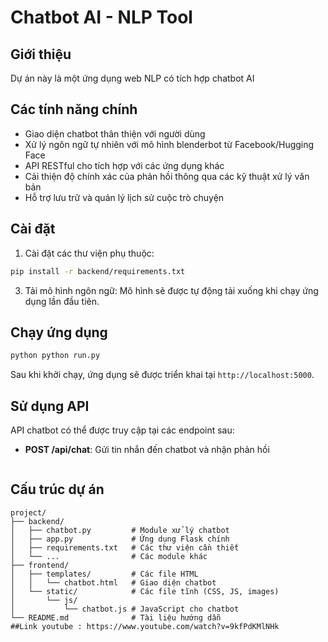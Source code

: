 # Chatbot AI - NLP Tool

## Giới thiệu
Dự án này là một ứng dụng web NLP có tích hợp chatbot AI 
## Các tính năng chính
- Giao diện chatbot thân thiện với người dùng
- Xử lý ngôn ngữ tự nhiên với mô hình blenderbot từ Facebook/Hugging Face
- API RESTful cho tích hợp với các ứng dụng khác
- Cải thiện độ chính xác của phản hồi thông qua các kỹ thuật xử lý văn bản
- Hỗ trợ lưu trữ và quản lý lịch sử cuộc trò chuyện

## Cài đặt
1. Cài đặt các thư viện phụ thuộc:
```bash
pip install -r backend/requirements.txt
```

3. Tải mô hình ngôn ngữ:
Mô hình sẽ được tự động tải xuống khi chạy ứng dụng lần đầu tiên.

## Chạy ứng dụng
```bash
python python run.py
```

Sau khi khởi chạy, ứng dụng sẽ được triển khai tại `http://localhost:5000`.

## Sử dụng API
API chatbot có thể được truy cập tại các endpoint sau:

- **POST /api/chat**: Gửi tin nhắn đến chatbot và nhận phản hồi
  
  ```

## Cấu trúc dự án
```
project/
├── backend/
│   ├── chatbot.py         # Module xử lý chatbot
│   ├── app.py             # Ứng dụng Flask chính
│   ├── requirements.txt   # Các thư viện cần thiết
│   └── ...                # Các module khác
├── frontend/
│   ├── templates/         # Các file HTML
│   │   └── chatbot.html   # Giao diện chatbot
│   └── static/            # Các file tĩnh (CSS, JS, images)
│       └── js/
│           └── chatbot.js # JavaScript cho chatbot
└── README.md              # Tài liệu hướng dẫn
##Link youtube : https://www.youtube.com/watch?v=9kfPdKMlNHk